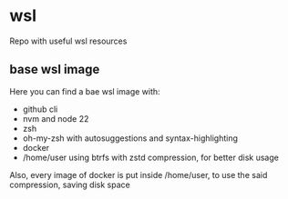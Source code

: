 # wsl
Repo with useful wsl resources

## base wsl image

Here you can find a bae wsl image with:
* github cli
* nvm and node 22
* zsh
* oh-my-zsh with autosuggestions and syntax-highlighting
* docker
* /home/user using btrfs with zstd compression, for better disk usage


Also, every image of docker is put inside /home/user, to use the said compression, saving disk space
